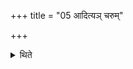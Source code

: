 +++
title = "05 आदित्यञ् चरुम्"

+++

<details><summary>थिते</summary>

5. (He takes out the material for) the rice-pap for Aditi (and performs an offering with it). 

</details>

